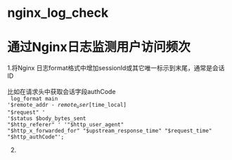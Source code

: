 # nginx_log_check
<h1>通过Nginx日志监测用户访问频次</h1>

1.将Nginx 日志format格式中增加sessionId或其它唯一标示到末尾，通常是会话ID<br/><br/>
   比如在请求头中获取会话字段authCode<br/>
   <code>
   log_format  main  '$remote_addr - $remote_user [$time_local] "$request" '
                      '$status $body_bytes_sent "$http_referer" '
                      '"$http_user_agent" "$http_x_forwarded_for" "$upstream_response_time" "$request_time" "$http_authCode"';</code>

2.
